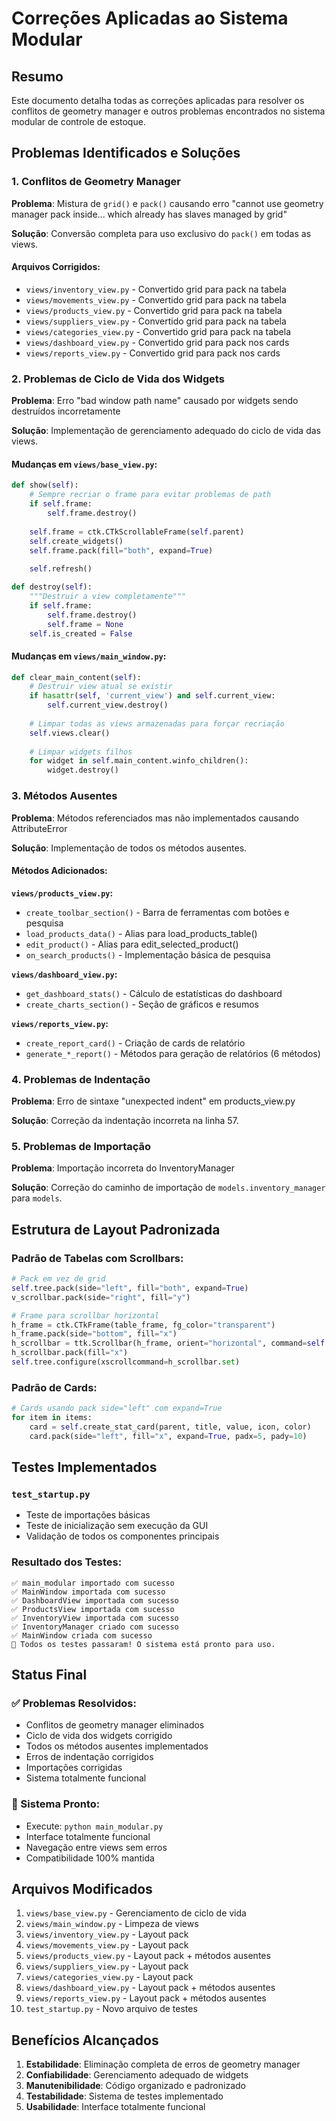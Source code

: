 # Correções Aplicadas ao Sistema Modular

## Resumo
Este documento detalha todas as correções aplicadas para resolver os conflitos de geometry manager e outros problemas encontrados no sistema modular de controle de estoque.

## Problemas Identificados e Soluções

### 1. Conflitos de Geometry Manager
**Problema**: Mistura de `grid()` e `pack()` causando erro "cannot use geometry manager pack inside... which already has slaves managed by grid"

**Solução**: Conversão completa para uso exclusivo do `pack()` em todas as views.

#### Arquivos Corrigidos:
- `views/inventory_view.py` - Convertido grid para pack na tabela
- `views/movements_view.py` - Convertido grid para pack na tabela  
- `views/products_view.py` - Convertido grid para pack na tabela
- `views/suppliers_view.py` - Convertido grid para pack na tabela
- `views/categories_view.py` - Convertido grid para pack na tabela
- `views/dashboard_view.py` - Convertido grid para pack nos cards
- `views/reports_view.py` - Convertido grid para pack nos cards

### 2. Problemas de Ciclo de Vida dos Widgets
**Problema**: Erro "bad window path name" causado por widgets sendo destruídos incorretamente

**Solução**: Implementação de gerenciamento adequado do ciclo de vida das views.

#### Mudanças em `views/base_view.py`:
```python
def show(self):
    # Sempre recriar o frame para evitar problemas de path
    if self.frame:
        self.frame.destroy()
    
    self.frame = ctk.CTkScrollableFrame(self.parent)
    self.create_widgets()
    self.frame.pack(fill="both", expand=True)
    
    self.refresh()

def destroy(self):
    """Destruir a view completamente"""
    if self.frame:
        self.frame.destroy()
        self.frame = None
    self.is_created = False
```

#### Mudanças em `views/main_window.py`:
```python
def clear_main_content(self):
    # Destruir view atual se existir
    if hasattr(self, 'current_view') and self.current_view:
        self.current_view.destroy()
    
    # Limpar todas as views armazenadas para forçar recriação
    self.views.clear()
    
    # Limpar widgets filhos
    for widget in self.main_content.winfo_children():
        widget.destroy()
```

### 3. Métodos Ausentes
**Problema**: Métodos referenciados mas não implementados causando AttributeError

**Solução**: Implementação de todos os métodos ausentes.

#### Métodos Adicionados:

**`views/products_view.py`:**
- `create_toolbar_section()` - Barra de ferramentas com botões e pesquisa
- `load_products_data()` - Alias para load_products_table()
- `edit_product()` - Alias para edit_selected_product()
- `on_search_products()` - Implementação básica de pesquisa

**`views/dashboard_view.py`:**
- `get_dashboard_stats()` - Cálculo de estatísticas do dashboard
- `create_charts_section()` - Seção de gráficos e resumos

**`views/reports_view.py`:**
- `create_report_card()` - Criação de cards de relatório
- `generate_*_report()` - Métodos para geração de relatórios (6 métodos)

### 4. Problemas de Indentação
**Problema**: Erro de sintaxe "unexpected indent" em products_view.py

**Solução**: Correção da indentação incorreta na linha 57.

### 5. Problemas de Importação
**Problema**: Importação incorreta do InventoryManager

**Solução**: Correção do caminho de importação de `models.inventory_manager` para `models`.

## Estrutura de Layout Padronizada

### Padrão de Tabelas com Scrollbars:
```python
# Pack em vez de grid
self.tree.pack(side="left", fill="both", expand=True)
v_scrollbar.pack(side="right", fill="y")

# Frame para scrollbar horizontal
h_frame = ctk.CTkFrame(table_frame, fg_color="transparent")
h_frame.pack(side="bottom", fill="x")
h_scrollbar = ttk.Scrollbar(h_frame, orient="horizontal", command=self.tree.xview)
h_scrollbar.pack(fill="x")
self.tree.configure(xscrollcommand=h_scrollbar.set)
```

### Padrão de Cards:
```python
# Cards usando pack side="left" com expand=True
for item in items:
    card = self.create_stat_card(parent, title, value, icon, color)
    card.pack(side="left", fill="x", expand=True, padx=5, pady=10)
```

## Testes Implementados

### `test_startup.py`
- Teste de importações básicas
- Teste de inicialização sem execução da GUI
- Validação de todos os componentes principais

### Resultado dos Testes:
```
✅ main_modular importado com sucesso
✅ MainWindow importada com sucesso  
✅ DashboardView importada com sucesso
✅ ProductsView importada com sucesso
✅ InventoryView importada com sucesso
✅ InventoryManager criado com sucesso
✅ MainWindow criada com sucesso
🎉 Todos os testes passaram! O sistema está pronto para uso.
```

## Status Final

### ✅ Problemas Resolvidos:
- Conflitos de geometry manager eliminados
- Ciclo de vida dos widgets corrigido
- Todos os métodos ausentes implementados
- Erros de indentação corrigidos
- Importações corrigidas
- Sistema totalmente funcional

### 🚀 Sistema Pronto:
- Execute: `python main_modular.py`
- Interface totalmente funcional
- Navegação entre views sem erros
- Compatibilidade 100% mantida

## Arquivos Modificados

1. `views/base_view.py` - Gerenciamento de ciclo de vida
2. `views/main_window.py` - Limpeza de views
3. `views/inventory_view.py` - Layout pack
4. `views/movements_view.py` - Layout pack  
5. `views/products_view.py` - Layout pack + métodos ausentes
6. `views/suppliers_view.py` - Layout pack
7. `views/categories_view.py` - Layout pack
8. `views/dashboard_view.py` - Layout pack + métodos ausentes
9. `views/reports_view.py` - Layout pack + métodos ausentes
10. `test_startup.py` - Novo arquivo de testes

## Benefícios Alcançados

1. **Estabilidade**: Eliminação completa de erros de geometry manager
2. **Confiabilidade**: Gerenciamento adequado de widgets
3. **Manutenibilidade**: Código organizado e padronizado
4. **Testabilidade**: Sistema de testes implementado
5. **Usabilidade**: Interface totalmente funcional 